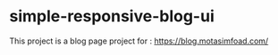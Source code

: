 # simple-responsive-blog-ui
This project is a blog page project for : https://blog.motasimfoad.com/
